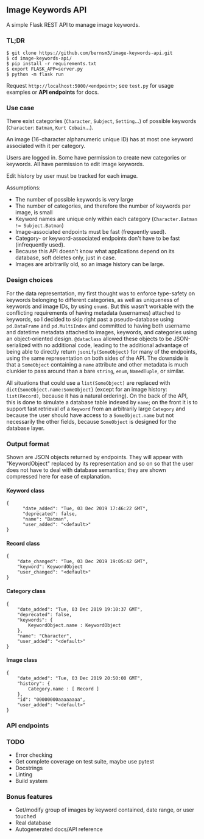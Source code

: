## Image Keywords API
A simple Flask REST API to manage image keywords.

### TL;DR
```
$ git clone https://github.com/bernsm3/image-keywords-api.git
$ cd image-keywords-api/
$ pip install -r requirements.txt
$ export FLASK_APP=server.py
$ python -m flask run
```
Request `http://localhost:5000/<endpoint>`; see `test.py` for usage examples or **API endpoints** for docs.

### Use case
There exist categories (`Character`, `Subject`, `Setting`...) of possible keywords (`Character`: `Batman`, `Kurt Cobain`...).

An image (16-character alphanumeric unique ID) has at most one keyword associated with it per category.

Users are logged in. Some have permission to create new categories or keywords. All have permission to edit image keywords.

Edit history by user must be tracked for each image.

Assumptions:
*  The number of possible keywords is very large
*  The number of categories, and therefore the number of keywords per image, is small
*  Keyword names are unique only within each category (`Character.Batman != Subject.Batman`)
*  Image-associated endpoints must be fast (frequently used).
*  Category- or keyword-associated endpoints don't have to be fast (infrequently used).
*  Because this API doesn't know what applications depend on its database, soft deletes only, just in case.
*  Images are arbitrarily old, so an image history can be large.

### Design choices
For the data representation, my first thought was to enforce type-safety on keywords belonging to different categories, as well as uniqueness of keywords and image IDs, by using `enum`s. But this wasn't workable with the conflicting requirements of having metadata (usernames) attached to keywords, so I decided to skip right past a pseudo-database using `pd.DataFrame` and `pd.MultiIndex` and committed to having both username and datetime metadata attached to images, keywords, and categories using an object-oriented design. `@dataclass` allowed these objects to be JSON-serialized with no additional code, leading to the additional advantage of being able to directly return `jsonify(SomeObject)` for many of the endpoints, using the same representation on both sides of the API. The downside is that a `SomeObject` containing a `name` attribute and other metadata is much clunkier to pass around than a bare `string`, `enum`, `NamedTuple`, or similar.

All situations that could use a `list(SomeObject)` are replaced with `dict{SomeObject.name:SomeObject}` (except for an image history: `list(Record)`, because it has a natural ordering). On the back of the API, this is done to simulate a database table indexed by `name`; on the front it is to support fast retrieval of a `Keyword` from an arbitrarily large `Category` and because the user should have access to a `SomeObject.name` but not necessarily the other fields, because `SomeObject` is designed for the database layer.


### Output format
Shown are JSON objects returned by endpoints. They will appear with "KeywordObject" replaced by its representation and so on so that the user does not have to deal with database semantics; they are shown compressed here for ease of explanation.

#### Keyword class
```
{
      "date_added": "Tue, 03 Dec 2019 17:46:22 GMT",
      "deprecated": false,
      "name": "Batman",
      "user_added": "<default>"
}
```
#### Record class
```
{
    "date_changed": "Tue, 03 Dec 2019 19:05:42 GMT",
    "keyword": KeywordObject
    "user_changed": "<default>"
}
```
#### Category class
```
{
    "date_added": "Tue, 03 Dec 2019 19:10:37 GMT",
    "deprecated": false,
    "keywords": {
        KeywordObject.name : KeywordObject
    },
    "name": "Character",
    "user_added": "<default>"
}
```
#### Image class
```
{
    "date_added": "Tue, 03 Dec 2019 20:50:00 GMT",
    "history": {
        Category.name : [ Record ]
    },
    "id": "00000000aaaaaaaa",
    "user_added": "<default>"
}

```

### API endpoints

### TODO
*  Error checking
*  Get complete coverage on test suite, maybe use pytest
*  Docstrings
*  Linting
*  Build system

### Bonus features
*  Get/modify group of images by keyword contained, date range, or user touched
*  Real database
*  Autogenerated docs/API reference
